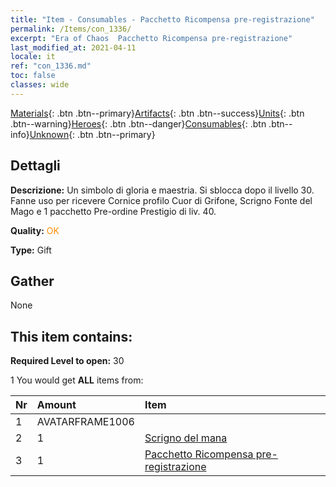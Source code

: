 ```yaml
---
title: "Item - Consumables - Pacchetto Ricompensa pre-registrazione"
permalink: /Items/con_1336/
excerpt: "Era of Chaos  Pacchetto Ricompensa pre-registrazione"
last_modified_at: 2021-04-11
locale: it
ref: "con_1336.md"
toc: false
classes: wide
---
```

 [Materials](/it/Items/){: .btn .btn--primary}[Artifacts](/it/Items/Artifacts/){: .btn .btn--success}[Units](/it/Items/Units/){: .btn .btn--warning}[Heroes](/it/Items/Heroes/){: .btn .btn--danger}[Consumables](/it/Items/Consumables/){: .btn .btn--info}[Unknown](/it/Items/Unknown/){: .btn .btn--primary}

## Dettagli
 **Descrizione:** Un simbolo di gloria e maestria. Si sblocca dopo il livello 30. Fanne uso per ricevere Cornice profilo Cuor di Grifone, Scrigno Fonte del Mago e 1 pacchetto Pre-ordine Prestigio di liv. 40.

 **Quality:** <span style="color: #FF8C00">OK</span>

 **Type:** Gift

## Gather

  None

## This item contains:

 **Required Level to open:** 30

 1 You would get **ALL** items  from:

  | Nr | Amount |     Item    |
  |:---|:-------|:------------|
  | 1 | AVATARFRAME1006 | 
  | 2 | 1 | [Scrigno del mana](/it/Items/con_1335/) | 
  | 3 | 1 | [Pacchetto Ricompensa pre-registrazione](/it/Items/con_1337/) | 

